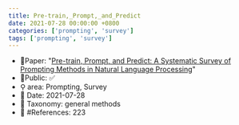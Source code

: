 ```yaml
---
title: Pre-train,_Prompt,_and_Predict
date: 2021-07-28 00:00:00 +0800
categories: ['prompting', 'survey']
tags: ['prompting', 'survey']
---
```


- 📙Paper: "[Pre-train, Prompt, and Predict: A Systematic Survey of Prompting Methods in Natural Language Processing](https://www.semanticscholar.org/paper/Pre-train%2C-Prompt%2C-and-Predict%3A-A-Systematic-Survey-Liu-Yuan/28692beece311a90f5fa1ca2ec9d0c2ce293d069)"
- 🔑Public: ✅
- ⚲ area: Prompting, Survey
- 📅 Date: 2021-07-28
- 🔎 Taxonomy: general methods
- 📝 #References: 223

